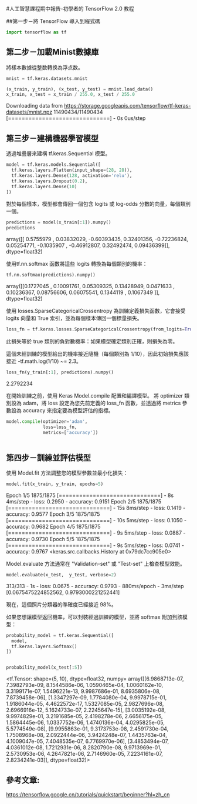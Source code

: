 #人工智慧課程期中報告-初學者的 TensorFlow 2.0 教程

##第一步－將 TensorFlow 導入到程式碼
```python
import tensorflow as tf
```

## 第二步－加載Minist數據庫

將樣本數據從整数轉换為浮点数。

```python
mnist = tf.keras.datasets.mnist

(x_train, y_train), (x_test, y_test) = mnist.load_data()
x_train, x_test = x_train / 255.0, x_test / 255.0

```
Downloading data from https://storage.googleapis.com/tensorflow/tf-keras-datasets/mnist.npz
11490434/11490434 [==============================] - 0s 0us/step

## 第三步－建構機器學習模型

透過堆疊層來建構 tf.keras.Sequential 模型。

```python
model = tf.keras.models.Sequential([
  tf.keras.layers.Flatten(input_shape=(28, 28)),
  tf.keras.layers.Dense(128, activation='relu'),
  tf.keras.layers.Dropout(0.2),
  tf.keras.layers.Dense(10)
])
```

對於每個樣本，模型都會傳回一個包含 logits 或 log-odds 分數的向量，每個類別一個。

```python
predictions = model(x_train[:1]).numpy()
predictions
```
array([[ 0.5755979 ,  0.03832029, -0.60393435,  0.32401356, -0.72236824,
         0.05254771, -0.1035907 , -0.46912807,  0.32492474,  0.09436399]],
      dtype=float32)

使用tf.nn.softmax 函數將這些 logits 轉換為每個類別的機率：

```python
tf.nn.softmax(predictions).numpy()
```
array([[0.1727045 , 0.10091761, 0.05309325, 0.13428949, 0.0471633 ,
        0.10236367, 0.08756606, 0.06075541, 0.1344119 , 0.1067349 ]],
      dtype=float32)

使用 losses.SparseCategoricalCrossentropy 為訓練定義損失函數，它會接受 logits 向量和 True 索引，並為每個樣本傳回一個標量損失。

```python
loss_fn = tf.keras.losses.SparseCategoricalCrossentropy(from_logits=True)
```

此損失等於 true 類別的負對數機率：如果模型確定類別正確，則損失為零。

這個未經訓練的模型給出的機率接近隨機（每個類別為 1/10），因此初始損失應該接近 -tf.math.log(1/10) ~= 2.3。

```python
loss_fn(y_train[:1], predictions).numpy()
```
2.2792234

在開始訓練之前，使用 Keras Model.compile 配置和編譯模型。 
將 optimizer 類別設為 adam，將 loss 設定為您先前定義的 loss_fn 函數，並透過將 metrics 參數設為 accuracy 來指定要為模型評估的指標。

```python
model.compile(optimizer='adam',
              loss=loss_fn,
              metrics=['accuracy'])
     
```

## 第四步－訓練並評估模型

使用 Model.fit 方法調整您的模型參數並最小化損失：

```python
model.fit(x_train, y_train, epochs=5)
```
Epoch 1/5
1875/1875 [==============================] - 8s 4ms/step - loss: 0.2950 - accuracy: 0.9151
Epoch 2/5
1875/1875 [==============================] - 15s 8ms/step - loss: 0.1419 - accuracy: 0.9577
Epoch 3/5
1875/1875 [==============================] - 10s 5ms/step - loss: 0.1050 - accuracy: 0.9682
Epoch 4/5
1875/1875 [==============================] - 9s 5ms/step - loss: 0.0887 - accuracy: 0.9730
Epoch 5/5
1875/1875 [==============================] - 9s 5ms/step - loss: 0.0741 - accuracy: 0.9767
<keras.src.callbacks.History at 0x79dc7cc905e0>

Model.evaluate 方法通常在 "Validation-set" 或 "Test-set" 上檢查模型效能。

```python
model.evaluate(x_test,  y_test, verbose=2)
```
313/313 - 1s - loss: 0.0675 - accuracy: 0.9793 - 880ms/epoch - 3ms/step
[0.0675475224852562, 0.9793000221252441]

現在，這個照片分類器的準確度已經接近 98%。

如果您想讓模型返回機率，可以封裝經過訓練的模型，並將 softmax 附加到該模型：

```python
probability_model = tf.keras.Sequential([
  model,
  tf.keras.layers.Softmax()
])
```
```python

probability_model(x_test[:5])
```
<tf.Tensor: shape=(5, 10), dtype=float32, numpy=
array([[6.9868713e-07, 7.3982793e-09, 8.1544586e-06, 1.0590465e-04,
        1.0060162e-10, 3.3199171e-07, 1.5496221e-13, 9.9987686e-01,
        8.6935806e-08, 7.8739458e-06],
       [1.3347297e-09, 1.7784080e-04, 9.9978715e-01, 1.9186044e-05,
        4.4622572e-17, 1.5327085e-05, 2.9827696e-08, 2.6966916e-12,
        5.1624733e-07, 2.2245647e-15],
       [3.0035192e-08, 9.9974829e-01, 3.2191685e-05, 2.4198278e-06,
        2.6656175e-05, 1.5864445e-06, 1.0337752e-06, 1.4740136e-04,
        4.0295825e-05, 5.5774549e-08],
       [9.9955863e-01, 9.3173753e-08, 2.4591730e-04, 1.7508968e-08,
        2.0922444e-06, 3.9424248e-07, 1.4435763e-04, 4.1009047e-05,
        7.4048535e-07, 6.7769970e-06],
       [3.4853494e-07, 4.0361012e-08, 1.7212931e-06, 8.2820790e-08,
        9.9713969e-01, 2.5730953e-06, 4.2647821e-06, 2.7146960e-05,
        7.2234161e-07, 2.8234241e-03]], dtype=float32)>





## 參考文章:
https://tensorflow.google.cn/tutorials/quickstart/beginner?hl=zh_cn
